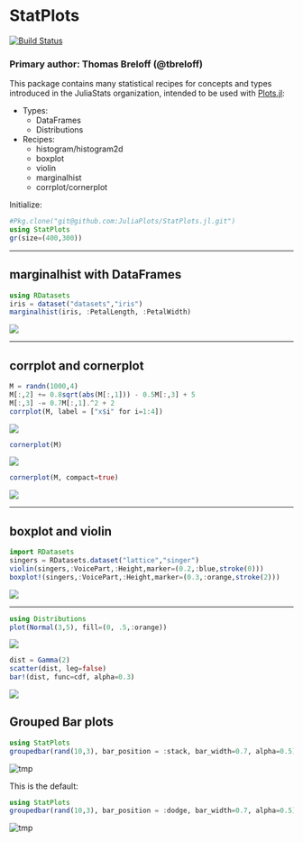 # StatPlots

[![Build Status](https://travis-ci.org/JuliaPlots/StatPlots.jl.svg?branch=master)](https://travis-ci.org/JuliaPlots/StatPlots.jl)


### Primary author: Thomas Breloff (@tbreloff)

This package contains many statistical recipes for concepts and types introduced in the JuliaStats organization, intended to be used with [Plots.jl](https://juliaplots.github.io):

- Types:
    - DataFrames
    - Distributions
- Recipes:
    - histogram/histogram2d
    - boxplot
    - violin
    - marginalhist
    - corrplot/cornerplot

Initialize:

```julia
#Pkg.clone("git@github.com:JuliaPlots/StatPlots.jl.git")
using StatPlots
gr(size=(400,300))
```

---

## marginalhist with DataFrames

```julia
using RDatasets
iris = dataset("datasets","iris")
marginalhist(iris, :PetalLength, :PetalWidth)
```

![](https://cloud.githubusercontent.com/assets/933338/16709018/81c4da34-45d2-11e6-9e08-bb557541e144.png)

---

## corrplot and cornerplot


```julia
M = randn(1000,4)
M[:,2] += 0.8sqrt(abs(M[:,1])) - 0.5M[:,3] + 5
M[:,3] -= 0.7M[:,1].^2 + 2
corrplot(M, label = ["x$i" for i=1:4])
```

![](https://cloud.githubusercontent.com/assets/933338/16030833/3c84e6bc-31c3-11e6-9a04-4cee531440a4.png)

```julia
cornerplot(M)
```

![](https://cloud.githubusercontent.com/assets/933338/17787905/2e161b7c-6559-11e6-937a-20209301905b.png)


```julia
cornerplot(M, compact=true)
```

![](https://cloud.githubusercontent.com/assets/933338/17787917/3af9b0e2-6559-11e6-8613-c177efb0b038.png)

---

## boxplot and violin

```julia
import RDatasets
singers = RDatasets.dataset("lattice","singer")
violin(singers,:VoicePart,:Height,marker=(0.2,:blue,stroke(0)))
boxplot!(singers,:VoicePart,:Height,marker=(0.3,:orange,stroke(2)))
```

![](https://juliaplots.github.io/examples/img/pyplot/pyplot_example_30.png)

---

```julia
using Distributions
plot(Normal(3,5), fill=(0, .5,:orange))
```

![](https://cloud.githubusercontent.com/assets/933338/16718702/561510f6-46f0-11e6-834a-3cf17a5b77d6.png)

```julia
dist = Gamma(2)
scatter(dist, leg=false)
bar!(dist, func=cdf, alpha=0.3)
```

![](https://cloud.githubusercontent.com/assets/933338/16718720/729b6fea-46f0-11e6-9bff-fdf2541ce305.png)

## Grouped Bar plots

```julia
using StatPlots
groupedbar(rand(10,3), bar_position = :stack, bar_width=0.7, alpha=0.5)
```

![tmp](https://cloud.githubusercontent.com/assets/933338/18962081/58a2a5e0-863d-11e6-8638-94f88ecc544d.png)

This is the default:

```julia
using StatPlots
groupedbar(rand(10,3), bar_position = :dodge, bar_width=0.7, alpha=0.5)
```

![tmp](https://cloud.githubusercontent.com/assets/933338/18962092/673f6c78-863d-11e6-9ee9-8ca104e5d2a3.png)
